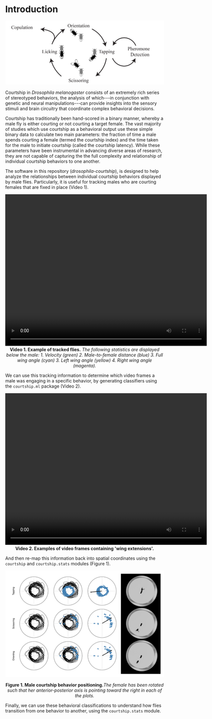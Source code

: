 
# Introduction

![](_static/ritual.png)

Courtship in *Drosophila melanogaster* consists of an extremely rich series of
stereotyped behaviors, the analysis of which---in conjunction with genetic
and neural manipulations---can provide insights into the sensory stimuli and
brain circuitry that coordinate complex behavioral decisions.

Courtship has
traditionally been hand-scored in a binary manner, whereby a male fly is either
courting or not courting a target female. The vast majority of studies which
use courtship as a behavioral output use these simple binary data to calculate
two main parameters: the fraction of time a male spends courting a female
(termed the courtship index) and the time taken for the male to initiate
courtship (called the courtship latency). While these parameters have been
instrumental in advancing diverse areas of research, they are
not capable of capturing the the full complexity and relationship of individual
courtship behaviors to one another.

The software in this repository (*drosophila-courtship*), is designed to help analyze the relationships between individual courtship behaviors displayed by male flies. Particularly, it is useful for tracking males who are courting females that are fixed in place (Video 1).

<div style="text-align: center">
<video width="640" height="480" controls>
  <source src="_static/tracking-with-stats.mp4" type="video/mp4">
</video>
</div>

<div style="text-align: center">
<strong>Video 1. Example of tracked flies.</strong> <em>The following statistics are displayed below the male: 1. Velocity (green) 2. Male-to-female distance (blue) 3. Full wing angle (cyan) 3. Left wing angle (yellow) 4. Right wing angle (magenta).</em>
</div>

We can use this tracking information to determine which video frames a male was engaging in a specific behavior, by generating classifiers using the `courtship.ml` package (Video 2).

<div style="text-align: center">
<video width="640" height="480" controls>
  <source src="_static/wing-extensions.mp4" type="video/mp4">
</video>
</div>

<div style="text-align: center">
<strong>Video 2. Examples of video frames containing 'wing extensions'.</strong>
</div>

And then re-map this information back into spatial coordinates using the `courtship` and `courtship.stats` modules (Figure 1).

![Figure 1](_static/single-male-spatial-classification-example.png)

<div style="text-align:center"><strong>Figure 1. Male courtship behavior positioning.</strong><em>The female has been rotated such that her anterior-posterior axis is pointing toward the right in each of the plots.</em></div>

Finally, we can use these behavioral classifications to understand how flies transition from one behavior to another, using the `courtship.stats` module.

